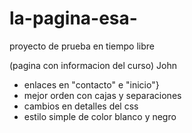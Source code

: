 # la-pagina-esa-

proyecto de prueba en tiempo libre 

(pagina con informacion del curso)
 John 
 + enlaces en "contacto" e "inicio"}
 + mejor orden con cajas y separaciones
 + cambios en detalles del css
 + estilo simple de color blanco y negro 
